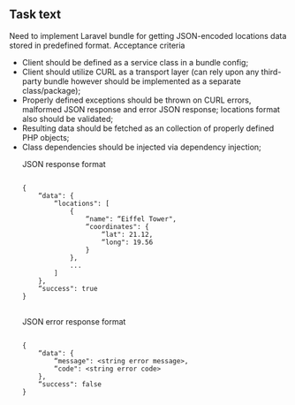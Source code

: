 ## Task text

Need to implement Laravel bundle for getting JSON-encoded locations data stored in
predefined format.
Acceptance criteria
<ul>
<li>Client should be defined as a service class in a bundle config;</li>
<li>Client should utilize CURL as a transport layer (can rely upon any third-party bundle however should be implemented as a separate class/package);</li>
<li>Properly defined exceptions should be thrown on CURL errors, malformed JSON response and error JSON response; locations format also should be validated;</li>
<li>Resulting data should be fetched as an collection of properly defined PHP objects;</li>
<li>Class dependencies should be injected via dependency injection;</li>

<p>
JSON response format
<pre>
<code>
{
    “data": {
        “locations": [
            {
                “name": “Eiffel Tower",
                “coordinates": {
                    “lat": 21.12,
                    “long": 19.56
                }
            },
            ...
        ]
    },
    “success": true
}
</code>
</pre>
</p>
<p>
JSON error response format
<pre>
<code>
{
    “data": {
        “message": &lt;string error message&gt;,
        “code": &lt;string error code&gt;
    },
    “success": false
}
</code>
</pre>
</p>
